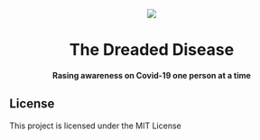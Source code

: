 <p align="center">
<img src="https://raw.githubusercontent.com/samrath2007/DreadedDisease/readme/public/static/logo.png" />
</p>

<h1 align="center">The Dreaded Disease</h1>
<h4 align="center">Rasing awareness on Covid-19 one person at a time</h4>

## License
This project is licensed under the MIT License
